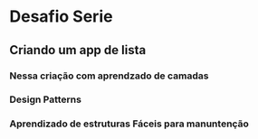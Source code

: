 # Desafio Serie
## Criando um app de lista 
### Nessa criação com aprendzado de camadas 
### Design Patterns
### Aprendizado de estruturas Fáceis para manuntenção
